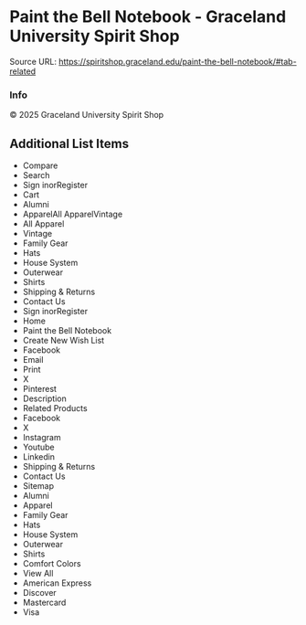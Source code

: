 # Paint the Bell Notebook - Graceland University Spirit Shop

Source URL: https://spiritshop.graceland.edu/paint-the-bell-notebook/#tab-related

### Info

© 2025 Graceland University Spirit Shop


## Additional List Items

- Compare
- Search
- Sign inorRegister
- Cart
- Alumni
- ApparelAll ApparelVintage
- All Apparel
- Vintage
- Family Gear
- Hats
- House System
- Outerwear
- Shirts
- Shipping & Returns
- Contact Us
- Sign inorRegister
- Home
- Paint the Bell Notebook
- Create New Wish List
- Facebook
- Email
- Print
- X
- Pinterest
- Description
- Related Products
- Facebook
- X
- Instagram
- Youtube
- Linkedin
- Shipping & Returns
- Contact Us
- Sitemap
- Alumni
- Apparel
- Family Gear
- Hats
- House System
- Outerwear
- Shirts
- Comfort Colors
- View All
- American Express
- Discover
- Mastercard
- Visa
